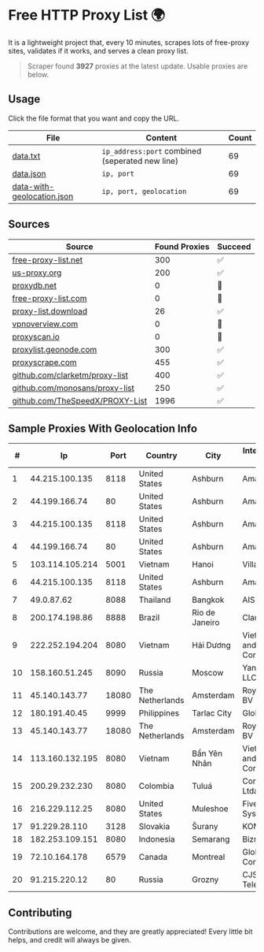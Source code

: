 
# Free HTTP Proxy List 🌍

It is a lightweight project that, every 10 minutes, scrapes lots of free-proxy sites, validates if it works, and serves a clean proxy list.


> Scraper found **3927** proxies at the latest update. Usable proxies are below.

## Usage

Click the file format that you want and copy the URL.


|File|Content|Count|
|----|-------|-----|
|[data.txt](https://raw.githubusercontent.com/themiralay/Proxy-List-World/master/data.txt)|`ip_address:port` combined (seperated new line)|69|
|[data.json](https://raw.githubusercontent.com/themiralay/Proxy-List-World/master/data.json)|`ip, port`|69|
|[data-with-geolocation.json](https://raw.githubusercontent.com/themiralay/Proxy-List-World/master/data-with-geolocation.json)|`ip, port, geolocation`|69|

## Sources

|Source|Found Proxies|Succeed|
|------|-------------|-------|
|[free-proxy-list.net](https://free-proxy-list.net)|300|✅|
|[us-proxy.org](https://www.us-proxy.org)|200|✅|
|[proxydb.net](http://proxydb.net)|0|🚫|
|[free-proxy-list.com](https://free-proxy-list.com/?page=&port=&type%5B%5D=http&type%5B%5D=https&up_time=0&search=Search)|0|🚫|
|[proxy-list.download](https://www.proxy-list.download/HTTP)|26|✅|
|[vpnoverview.com](https://vpnoverview.com/privacy/anonymous-browsing/free-proxy-servers)|0|🚫|
|[proxyscan.io](https://www.proxyscan.io)|0|🚫|
|[proxylist.geonode.com](https://proxylist.geonode.com/api/proxy-list?limit=300&page=1&sort_by=lastChecked&sort_type=desc&protocols=http,https)|300|✅|
|[proxyscrape.com](https://api.proxyscrape.com/v2/?request=displayproxies&protocol=http&timeout=10000&country=all&ssl=all&anonymity=all)|455|✅|
|[github.com/clarketm/proxy-list](https://raw.githubusercontent.com/clarketm/proxy-list/master/proxy-list-raw.txt)|400|✅|
|[github.com/monosans/proxy-list](https://raw.githubusercontent.com/monosans/proxy-list/main/proxies/http.txt)|250|✅|
|[github.com/TheSpeedX/PROXY-List](https://raw.githubusercontent.com/TheSpeedX/PROXY-List/master/http.txt)|1996|✅|


## Sample Proxies With Geolocation Info

|#|Ip|Port|Country|City|Internet Service Provider|
|-|--|----|-------|----|-------------------------|
|1|44.215.100.135|8118|United States|Ashburn|Amazon.com|
|2|44.199.166.74|80|United States|Ashburn|Amazon.com|
|3|44.215.100.135|8118|United States|Ashburn|Amazon.com|
|4|44.199.166.74|80|United States|Ashburn|Amazon.com|
|5|103.114.105.214|5001|Vietnam|Hanoi|Village 1|
|6|44.215.100.135|8118|United States|Ashburn|Amazon.com|
|7|49.0.87.62|8088|Thailand|Bangkok|AIS-Fibre|
|8|200.174.198.86|8888|Brazil|Rio de Janeiro|Claro S.A|
|9|222.252.194.204|8080|Vietnam|Hải Dương|VietNam Post and Telecom Corporation|
|10|158.160.51.245|8090|Russia|Moscow|Yandex.Cloud LLC|
|11|45.140.143.77|18080|The Netherlands|Amsterdam|RoyaleHosting BV|
|12|180.191.40.45|9999|Philippines|Tarlac City|Globe Telecom|
|13|45.140.143.77|18080|The Netherlands|Amsterdam|RoyaleHosting BV|
|14|113.160.132.195|8080|Vietnam|Bẩn Yên Nhân|VietNam Post and Telecom Corporation|
|15|200.29.232.230|8080|Colombia|Tuluá|Consulnetwork Ltda|
|16|216.229.112.25|8080|United States|Muleshoe|Five Area Systems, LLC|
|17|91.229.28.110|3128|Slovakia|Šurany|KOMNET, s.r.o.|
|18|182.253.109.151|8080|Indonesia|Semarang|Biznet Metronet|
|19|72.10.164.178|6579|Canada|Montreal|GloboTech Communications|
|20|91.215.220.12|80|Russia|Grozny|CJSC Vainah Telecom|



## Contributing

Contributions are welcome, and they are greatly appreciated! Every
little bit helps, and credit will always be given.


